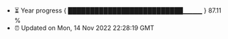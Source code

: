 - ⏳ Year progress { ██████████████████████████▁▁▁▁ } 87.11 %
- ⏰ Updated on Mon, 14 Nov 2022 22:28:19 GMT


